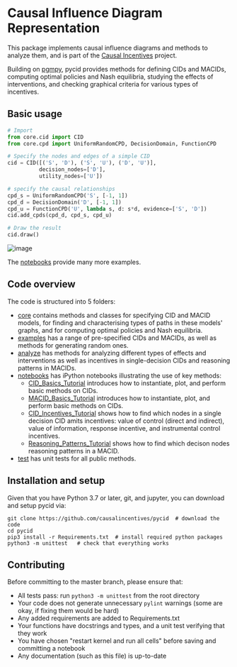 # Causal Influence Diagram Representation

This package implements causal influence diagrams and methods to analyze them, and is part of the
[Causal Incentives](https://causalincentives.com) project.

Building on [pgmpy](https://pgmpy.org/), pycid provides methods for 
defining CIDs and MACIDs, 
computing optimal policies and Nash equilibria,
studying the effects of interventions, and
checking graphical criteria for various types of incentives. 

## Basic usage

```python
# Import
from core.cid import CID
from core.cpd import UniformRandomCPD, DecisionDomain, FunctionCPD

# Specify the nodes and edges of a simple CID
cid = CID([('S', 'D'), ('S', 'U'), ('D', 'U')],
          decision_nodes=['D'],
          utility_nodes=['U'])

# specify the causal relationships
cpd_s = UniformRandomCPD('S', [-1, 1])
cpd_d = DecisionDomain('D', [-1, 1])
cpd_u = FunctionCPD('U', lambda s, d: s*d, evidence=['S', 'D'])
cid.add_cpds(cpd_d, cpd_s, cpd_u)

# Draw the result
cid.draw()
```

![image](./image.png "")

The [notebooks](./notebooks) provide many more examples.

## Code overview

The code is structured into 5 folders:
* [core](./core) contains methods and classes for specifying CID and MACID models, 
  for finding and characterising types of paths in these models' graphs, and for 
  computing optimal policies and Nash equilibria.
* [examples](./examples) has a range of pre-specified CIDs and MACIDs, 
  as well as methods for generating random ones.
* [analyze](./analyze) has methods for analyzing different types of effects and interventions
as well as incentives in single-decision CIDs and reasoning patterns in MACIDs.
* [notebooks](./notebooks) has iPython notebooks illustrating the use of key methods:
  * [CID_Basics_Tutorial](./notebooks/CID_Basics_Tutorial) introduces how to instantiate, plot,
  and perform basic methods on CIDs.
  * [MACID_Basics_Tutorial](./notebooks/CID_Basics_Tutorial) introduces how to instantiate, plot,
  and perform basic methods on CIDs.
  * [CID_Incentives_Tutorial](./notebooks/CID_Incentives_Tutorial) shows how to find which nodes
  in a single decision CID amits incentives: value of control (direct and indirect), value of information, response incentive, and instrumental control incentives.
  * [Reasoning_Patterns_Tutorial](./notebooks/CID_Incentives_Tutorial) shows how to find which decison nodes
  reasoning patterns in a MACID.
* [test](./test) has unit tests for all public methods.

## Installation and setup

Given that you have Python 3.7 or later, git, and jupyter, 
you can download and setup pycid via:

```shell
git clone https://github.com/causalincentives/pycid  # download the code
cd pycid
pip3 install -r Requirements.txt  # install required python packages
python3 -m unittest   # check that everything works
```

## Contributing

Before committing to the master branch, please ensure that:
* All tests pass: run `python3 -m unittest` from the root directory
* Your code does not generate unnecessary `pylint` warnings 
  (some are okay, if fixing them would be hard)
* Any added requirements are added to Requirements.txt
* Your functions have docstrings and types, and a unit test verifying that they work
* You have chosen "restart kernel and run all cells" before saving and committing a notebook
* Any documentation (such as this file) is up-to-date